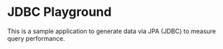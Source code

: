 # JDBC Playground

This is a sample application to generate data via JPA (JDBC) to measure query performance.